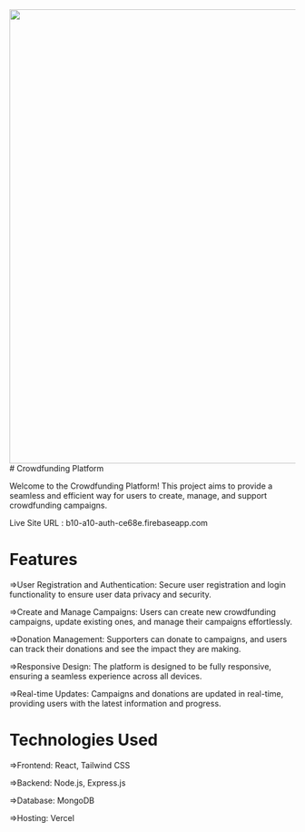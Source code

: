 <img height="800" src="https://i.ibb.co.com/RkvMYqgW/B10A10p1.png"/>
# Crowdfunding Platform

Welcome to the Crowdfunding Platform! This project aims to provide a seamless and efficient way for users to create, manage, and support crowdfunding campaigns.

Live Site URL : b10-a10-auth-ce68e.firebaseapp.com

# Features

=>User Registration and Authentication: Secure user registration and login functionality to ensure user data privacy and security.

=>Create and Manage Campaigns: Users can create new crowdfunding campaigns, update existing ones, and manage their campaigns effortlessly.

=>Donation Management: Supporters can donate to campaigns, and users can track their donations and see the impact they are making.

=>Responsive Design: The platform is designed to be fully responsive, ensuring a seamless experience across all devices.

=>Real-time Updates: Campaigns and donations are updated in real-time, providing users with the latest information and progress.


# Technologies Used

=>Frontend: React, Tailwind CSS

=>Backend: Node.js, Express.js

=>Database: MongoDB

=>Hosting: Vercel

